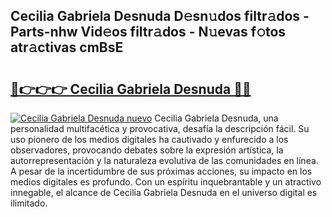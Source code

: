 ## Cecilia Gabriela Desnuda D𝚎sn𝚞dos filtr𝚊dos - Parts-nhw Vid𝚎os filtr𝚊dos - N𝚞evas f𝚘tos atr𝚊ctivas cmBsE

# <h2><a href="http://mb2ueg.tromn.icu/?c=Cecilia+Gabriela+Desnuda">🔗👉👉👉 Cecilia Gabriela Desnuda 🔗🔗</a></h2>

[![Cecilia Gabriela Desnuda nuevo](https://i.imgur.com/pEAQMta.gif)](http://mb2ueg.tromn.icu/?c=Cecilia+Gabriela+Desnuda)
Cecilia Gabriela Desnuda, una personalidad multifacética y provocativa, desafía la descripción fácil. Su uso pionero de los medios digitales ha cautivado y enfurecido a los observadores, provocando debates sobre la expresión artística, la autorrepresentación y la naturaleza evolutiva de las comunidades en línea. A pesar de la incertidumbre de sus próximas acciones, su impacto en los medios digitales es profundo. Con un espíritu inquebrantable y un atractivo innegable, el alcance de Cecilia Gabriela Desnuda en el universo digital es ilimitado.
